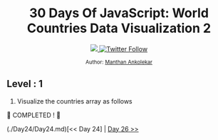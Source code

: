 <div align="center">
  <h1> 30 Days Of JavaScript: World Countries Data Visualization 2</h1>
  <a class="header-badge" target="_blank" href="https://www.linkedin.com/in/manthan-ankolekar-597b07a8/">
  <img src="https://img.shields.io/badge/style--5eba00.svg?label=LinkedIn&logo=linkedin&style=social">
  </a>
  <a class="header-badge" target="_blank" href="https://twitter.com/manthan_ank">
  <img alt="Twitter Follow" src="https://img.shields.io/twitter/follow/manthan_ank?style=social">
  </a>

  <sub>Author:
  <a href="https://www.linkedin.com/in/manthan-ankolekar-597b07a8/" target="_blank">Manthan Ankolekar</a><br>
  </sub>
</div>

## Level : 1

1. Visualize the countries array as follows

🎉 COMPLETED ! 🎉

(./Day24/Day24.md)[<< Day 24] | [Day 26 >>](./Day26/Day26.md)